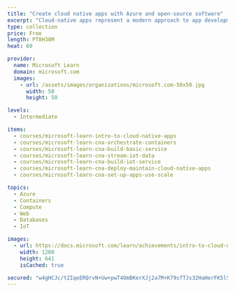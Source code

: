 ```yaml
---
title: "Create cloud native apps with Azure and open-source software"
excerpt: "Cloud-native apps represent a modern approach to app development, where software systems are designed with cloud scale and capabilities in mind. Cloud-native apps build on open source technologies where feasible, with a focus on architectural modularity."
type: collection
price: Free
length: PT8H38M
heat: 60

provider:
  name: Microsoft Learn
  domain: microsoft.com
  images:
    - url: /assets/images/organizations/microsoft.com-50x50.jpg
      width: 50
      height: 50

levels:
  - Intermediate

items:
  - courses/microsoft-learn-intro-to-cloud-native-apps
  - courses/microsoft-learn-cna-orchestrate-containers
  - courses/microsoft-learn-cna-build-basic-service
  - courses/microsoft-learn-cna-stream-iot-data
  - courses/microsoft-learn-cna-build-iot-service
  - courses/microsoft-learn-cna-deploy-maintain-cloud-native-apps
  - courses/microsoft-learn-cna-set-up-apps-use-scale

topics:
  - Azure
  - Containers
  - Compute
  - Web
  - Databases
  - IoT

images:
  - url: https://docs.microsoft.com/learn/achievements/intro-to-cloud-native-apps-social.png
    width: 1280
    height: 641
    isCached: true

secured: "w4gHCJc/tZIqeERQrvN+Uw+pwT4OmBKerXJj2a7M+K79sfTJs32HaHerFK5lSNCT1jXKStVLvgIdsx5x8yHIT+IZVYbpEo4HUZFvUKqppyLiaIcB5vHF8Jm6ycOJ7zVmgS6YkyoEW+aviO70OlhQUH21xOV3VVKAMg8gKNCwa2enpY/2/Qtgz3rD6C1JfkEzusFSDsGt1z/248WoUJhSkuPWKlBI2dbOOzJgDRLW9VXhSjAKiUScQGN3YFC6c9LmrWSR6r8xX7oeNnZhLW4XGDYnuMLDcbE+wXLwvJXH3yZyEgEGeSuSOcgYhTFCRf6UWj1rHqpIlS9zD2o21pUQOXJvktdXRkRvZpVX1T3mpZI=;VmNWs4e4D4PltpKgjuJtbw=="
---
```


